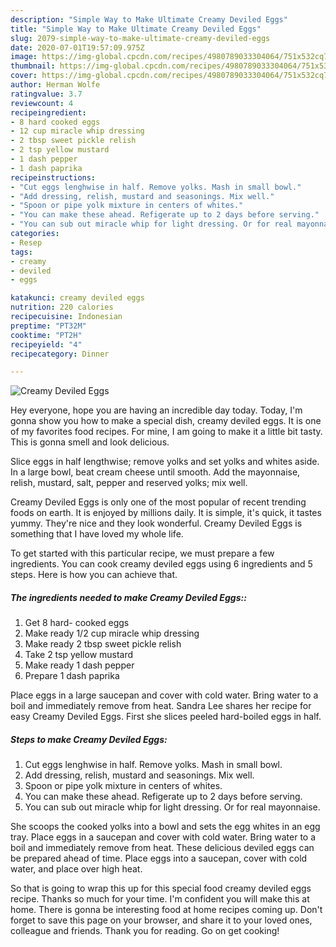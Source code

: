 ```yaml
---
description: "Simple Way to Make Ultimate Creamy Deviled Eggs"
title: "Simple Way to Make Ultimate Creamy Deviled Eggs"
slug: 2079-simple-way-to-make-ultimate-creamy-deviled-eggs
date: 2020-07-01T19:57:09.975Z
image: https://img-global.cpcdn.com/recipes/4980789033304064/751x532cq70/creamy-deviled-eggs-recipe-main-photo.jpg
thumbnail: https://img-global.cpcdn.com/recipes/4980789033304064/751x532cq70/creamy-deviled-eggs-recipe-main-photo.jpg
cover: https://img-global.cpcdn.com/recipes/4980789033304064/751x532cq70/creamy-deviled-eggs-recipe-main-photo.jpg
author: Herman Wolfe
ratingvalue: 3.7
reviewcount: 4
recipeingredient:
- 8 hard cooked eggs
- 12 cup miracle whip dressing
- 2 tbsp sweet pickle relish
- 2 tsp yellow mustard
- 1 dash pepper
- 1 dash paprika
recipeinstructions:
- "Cut eggs lenghwise in half. Remove yolks. Mash in small bowl."
- "Add dressing, relish, mustard and seasonings. Mix well."
- "Spoon or pipe yolk mixture in centers of whites."
- "You can make these ahead. Refigerate up to 2 days before serving."
- "You can sub out miracle whip for light dressing. Or for real mayonnaise."
categories:
- Resep
tags:
- creamy
- deviled
- eggs

katakunci: creamy deviled eggs
nutrition: 220 calories
recipecuisine: Indonesian
preptime: "PT32M"
cooktime: "PT2H"
recipeyield: "4"
recipecategory: Dinner

---
```



![Creamy Deviled Eggs](https://img-global.cpcdn.com/recipes/4980789033304064/751x532cq70/creamy-deviled-eggs-recipe-main-photo.jpg)

Hey everyone, hope you are having an incredible day today. Today, I'm gonna show you how to make a special dish, creamy deviled eggs. It is one of my favorites food recipes. For mine, I am going to make it a little bit tasty. This is gonna smell and look delicious.

Slice eggs in half lengthwise; remove yolks and set yolks and whites aside. In a large bowl, beat cream cheese until smooth. Add the mayonnaise, relish, mustard, salt, pepper and reserved yolks; mix well.

Creamy Deviled Eggs is only one of the most popular of recent trending foods on earth. It is enjoyed by millions daily. It is simple, it's quick, it tastes yummy. They're nice and they look wonderful. Creamy Deviled Eggs is something that I have loved my whole life.


To get started with this particular recipe, we must prepare a few ingredients. You can cook creamy deviled eggs using 6 ingredients and 5 steps. Here is how you can achieve that.

##### The ingredients needed to make Creamy Deviled Eggs::

1. Get 8 hard- cooked eggs
1. Make ready 1/2 cup miracle whip dressing
1. Make ready 2 tbsp sweet pickle relish
1. Take 2 tsp yellow mustard
1. Make ready 1 dash pepper
1. Prepare 1 dash paprika


Place eggs in a large saucepan and cover with cold water. Bring water to a boil and immediately remove from heat. Sandra Lee shares her recipe for easy Creamy Deviled Eggs. First she slices peeled hard-boiled eggs in half. 

##### Steps to make Creamy Deviled Eggs:

1. Cut eggs lenghwise in half. Remove yolks. Mash in small bowl.
1. Add dressing, relish, mustard and seasonings. Mix well.
1. Spoon or pipe yolk mixture in centers of whites.
1. You can make these ahead. Refigerate up to 2 days before serving.
1. You can sub out miracle whip for light dressing. Or for real mayonnaise.


She scoops the cooked yolks into a bowl and sets the egg whites in an egg tray. Place eggs in a saucepan and cover with cold water. Bring water to a boil and immediately remove from heat. These delicious deviled eggs can be prepared ahead of time. Place eggs into a saucepan, cover with cold water, and place over high heat. 

So that is going to wrap this up for this special food creamy deviled eggs recipe. Thanks so much for your time. I'm confident you will make this at home. There is gonna be interesting food at home recipes coming up. Don't forget to save this page on your browser, and share it to your loved ones, colleague and friends. Thank you for reading. Go on get cooking!
